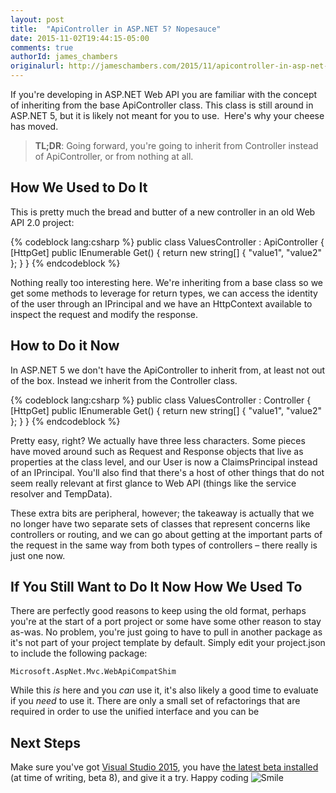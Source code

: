 ```yaml
---
layout: post
title:  "ApiController in ASP.NET 5? Nopesauce"
date: 2015-11-02T19:44:15-05:00
comments: true
authorId: james_chambers
originalurl: http://jameschambers.com/2015/11/apicontroller-in-asp-net-5-nopesauce/
---
```


If you're developing in ASP.NET Web API you are familiar with the concept of inheriting from the base ApiController class. This class is still around in ASP.NET 5, but it is likely not meant for you to use.&nbsp; Here's why your cheese has moved.

> **TL;DR**: Going forward, you're going to inherit from Controller instead of ApiController, or from nothing at all.

## How We Used to Do It

This is pretty much the bread and butter of a new controller in an old Web API 2.0 project:

{% codeblock lang:csharp %}
public class ValuesController : ApiController
{
    [HttpGet]
    public IEnumerable<string> Get()
    {
        return new string[] { "value1", "value2" };
    }
}
{% endcodeblock %}

Nothing really too interesting here. We're inheriting from a base class so we get some methods to leverage for return types, we can access the identity of the user through an IPrincipal and we have an HttpContext available to inspect the request and modify the response.

## How to Do it Now

In ASP.NET 5 we don't have the ApiController to inherit from, at least not out of the box. Instead we inherit from the Controller class.

{% codeblock lang:csharp %}
public class ValuesController : Controller
{
    [HttpGet]
    public IEnumerable<string> Get()
    {
        return new string[] { "value1", "value2" };
    }
}
{% endcodeblock %}

Pretty easy, right? We actually have three less characters. Some pieces have moved around such as Request and Response objects that live as properties at the class level, and our User is now a ClaimsPrincipal instead of an IPrincipal. You'll also find that there's a host of other things that do not seem really relevant at first glance to Web API (things like the service resolver and TempData).

These extra bits are peripheral, however; the takeaway is actually that we no longer have two separate sets of classes that represent concerns like controllers or routing, and we can go about getting at the important parts of the request in the same way from both types of controllers – there really is just one now.

## If You Still Want to Do It Now How We Used To

There are perfectly good reasons to keep using the old format, perhaps you're at the start of a port project or some have some other reason to stay as-was. No problem, you're just going to have to pull in another package as it's not part of your project template by default. Simply edit your project.json to include the following package:

    Microsoft.AspNet.Mvc.WebApiCompatShim

While this _is_ here and you _can_ use it, it's also likely a good time to evaluate if you _need_ to use it. There are only a small set of refactorings that are required in order to use the unified interface and you can be

## Next Steps

Make sure you've got [Visual Studio 2015][1], you have [the latest beta installed][2] (at time of writing, beta 8), and give it a try. Happy coding ![Smile][3]

[1]: https://www.visualstudio.com/?Wt.mc_id=DX_MVP4038205
[2]: http://docs.asp.net/en/latest/getting-started/installing-on-windows.html
[3]: http://jameschambers.com/wp-content/uploads/2015/11/wlEmoticon-smile.png
